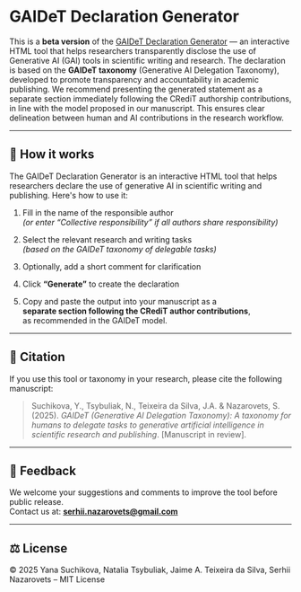 # GAIDeT Declaration Generator

This is a **beta version** of the <a href="https://panbibliotekar.github.io/gaidet-declaration/">GAIDeT Declaration Generator</a> — an interactive HTML tool that helps researchers transparently disclose the use of Generative AI (GAI) tools in scientific writing and research.
The declaration is based on the **GAIDeT taxonomy** (Generative AI Delegation Taxonomy), developed to promote transparency and accountability in academic publishing. 
We recommend presenting the generated statement as a separate section immediately following the CRediT authorship contributions, in line with the model proposed in our manuscript. This ensures clear delineation between human and AI contributions in the research workflow.

---

## 🧪 How it works

The GAIDeT Declaration Generator is an interactive HTML tool that helps researchers declare the use of generative AI in scientific writing and publishing. Here's how to use it:

1. Fill in the name of the responsible author  
   *(or enter “Collective responsibility” if all authors share responsibility)*

2. Select the relevant research and writing tasks  
   *(based on the GAIDeT taxonomy of delegable tasks)*

3. Optionally, add a short comment for clarification

4. Click **“Generate”** to create the declaration

5. Copy and paste the output into your manuscript as a  
   **separate section following the CRediT author contributions**,  
   as recommended in the GAIDeT model.

---

## 📄 Citation

If you use this tool or taxonomy in your research, please cite the following manuscript:

> Suchikova, Y., Tsybuliak, N., Teixeira da Silva, J.A. & Nazarovets, S. (2025). *GAIDeT (Generative AI Delegation Taxonomy): A taxonomy for humans to delegate tasks to generative artificial intelligence in scientific research and publishing*. [Manuscript in review].

---

## 📩 Feedback

We welcome your suggestions and comments to improve the tool before public release.  
Contact us at: **serhii.nazarovets@gmail.com**

---

## ⚖️ License

© 2025 Yana Suchikova, Natalia Tsybuliak, Jaime A. Teixeira da Silva, Serhii Nazarovets – MIT License
